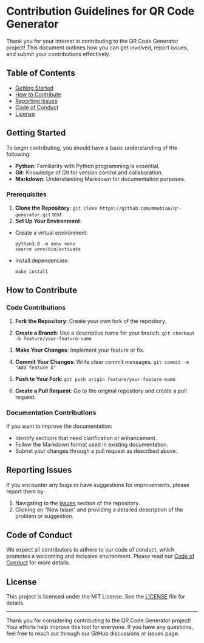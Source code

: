 # Contribution Guidelines for QR Code Generator

Thank you for your interest in contributing to the QR Code Generator project! This document outlines how you can get involved, report issues, and submit your contributions effectively.

## Table of Contents
- [Getting Started](#getting-started)
- [How to Contribute](#how-to-contribute)
- [Reporting Issues](#reporting-issues)
- [Code of Conduct](#code-of-conduct)
- [License](#license)

## Getting Started

To begin contributing, you should have a basic understanding of the following:
- **Python**: Familiarity with Python programming is essential.
- **Git**: Knowledge of Git for version control and collaboration.
- **Markdown**: Understanding Markdown for documentation purposes.

### Prerequisites
1. **Clone the Repository**:
`git clone https://github.com/mmabiaa/qr-generator.git`
text
2. **Set Up Your Environment**:
- Create a virtual environment:
  ```
  python3.9 -m venv venv
  source venv/bin/activate
  ```
- Install dependencies:
  ```
  make install
  ```

## How to Contribute

### Code Contributions
1. **Fork the Repository**: Create your own fork of the repository.
2. **Create a Branch**: Use a descriptive name for your branch.
`git checkout -b feature/your-feature-name`

3. **Make Your Changes**: Implement your feature or fix.
4. **Commit Your Changes**: Write clear commit messages.
`git commit -m "Add feature X"`

5. **Push to Your Fork**:
`git push origin feature/your-feature-name`

6. **Create a Pull Request**: Go to the original repository and create a pull request.

### Documentation Contributions
If you want to improve the documentation:
- Identify sections that need clarification or enhancement.
- Follow the Markdown format used in existing documentation.
- Submit your changes through a pull request as described above.

## Reporting Issues

If you encounter any bugs or have suggestions for improvements, please report them by:
1. Navigating to the [Issues](https://github.com/putuwaw/qr-generator/issues) section of the repository.
2. Clicking on “New Issue” and providing a detailed description of the problem or suggestion.

## Code of Conduct

We expect all contributors to adhere to our code of conduct, which promotes a welcoming and inclusive environment. Please read our [Code of Conduct](CODE_OF_CONDUCT.md) for more details.

## License

This project is licensed under the MIT License. See the [LICENSE](LICENSE) file for details.

---

Thank you for considering contributing to the QR Code Generator project! Your efforts help improve this tool for everyone. If you have any questions, feel free to reach out through our GitHub discussions or issues page.
